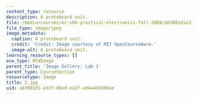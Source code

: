 ```yaml
---
content_type: resource
description: A protoboard unit.
file: /media/courses/ec-s06-practical-electronics-fall-2004/a63981d1e33f86edea2fad4a4b9305ee_2.jpg
file_type: image/jpeg
image_metadata:
  caption: A protoboard unit.
  credit: 'Credit: Image courtesy of MIT OpenCourseWare.'
  image-alt: A protoboard unit.
learning_resource_types: []
ocw_type: OCWImage
parent_title: 'Image Gallery: Lab 1'
parent_type: CourseSection
resourcetype: Image
title: 2.jpg
uid: a63981d1-e33f-86ed-ea2f-ad4a4b9305ee
---
```

